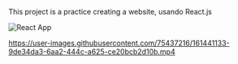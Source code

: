 This project is a practice creating a website, usando React.js

![React App](https://user-images.githubusercontent.com/75437216/161440837-239f70f0-b4ef-46e9-ba24-62a69b5d9aac.png)

https://user-images.githubusercontent.com/75437216/161441133-9de34da3-6aa2-444c-a625-ce20bcb2d10b.mp4

